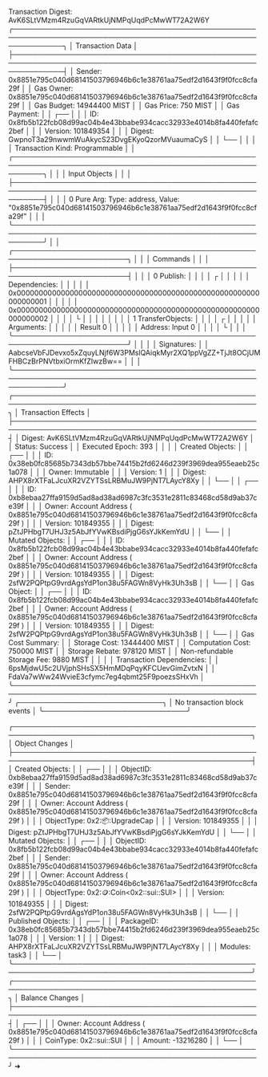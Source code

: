 Transaction Digest: AvK6SLtVMzm4RzuGqVARtkUjNMPqUqdPcMwWT72A2W6Y
╭──────────────────────────────────────────────────────────────────────────────────────────────────────────────╮
│ Transaction Data                                                                                             │
├──────────────────────────────────────────────────────────────────────────────────────────────────────────────┤
│ Sender: 0x8851e795c040d68141503796946b6c1e38761aa75edf2d1643f9f0fcc8cfa29f                                   │
│ Gas Owner: 0x8851e795c040d68141503796946b6c1e38761aa75edf2d1643f9f0fcc8cfa29f                                │
│ Gas Budget: 14944400 MIST                                                                                    │
│ Gas Price: 750 MIST                                                                                          │
│ Gas Payment:                                                                                                 │
│  ┌──                                                                                                         │
│  │ ID: 0x8fb5b122fcb08d99ac04b4e43bbabe934cacc32933e4014b8fa440fefafc2bef                                    │
│  │ Version: 101849354                                                                                        │
│  │ Digest: GwpnoT3a29nwwmWuAkycS23DvgEKyoQzorMVuaumaCyS                                                      │
│  └──                                                                                                         │
│                                                                                                              │
│ Transaction Kind: Programmable                                                                               │
│ ╭──────────────────────────────────────────────────────────────────────────────────────────────────────────╮ │
│ │ Input Objects                                                                                            │ │
│ ├──────────────────────────────────────────────────────────────────────────────────────────────────────────┤ │
│ │ 0   Pure Arg: Type: address, Value: "0x8851e795c040d68141503796946b6c1e38761aa75edf2d1643f9f0fcc8cfa29f" │ │
│ ╰──────────────────────────────────────────────────────────────────────────────────────────────────────────╯ │
│ ╭─────────────────────────────────────────────────────────────────────────╮                                  │
│ │ Commands                                                                │                                  │
│ ├─────────────────────────────────────────────────────────────────────────┤                                  │
│ │ 0  Publish:                                                             │                                  │
│ │  ┌                                                                      │                                  │
│ │  │ Dependencies:                                                        │                                  │
│ │  │   0x0000000000000000000000000000000000000000000000000000000000000001 │                                  │
│ │  │   0x0000000000000000000000000000000000000000000000000000000000000002 │                                  │
│ │  └                                                                      │                                  │
│ │                                                                         │                                  │
│ │ 1  TransferObjects:                                                     │                                  │
│ │  ┌                                                                      │                                  │
│ │  │ Arguments:                                                           │                                  │
│ │  │   Result 0                                                           │                                  │
│ │  │ Address: Input  0                                                    │                                  │
│ │  └                                                                      │                                  │
│ ╰─────────────────────────────────────────────────────────────────────────╯                                  │
│                                                                                                              │
│ Signatures:                                                                                                  │
│    AabcseVbFJDevxo5xZquyLNjf6W3PMslQAiqkMyr2XQ1ppVgZZ+TjJt8OCjUMFHBCzBrPNVtbxiOrmKfZIwzBw==                  │
│                                                                                                              │
╰──────────────────────────────────────────────────────────────────────────────────────────────────────────────╯
╭───────────────────────────────────────────────────────────────────────────────────────────────────╮
│ Transaction Effects                                                                               │
├───────────────────────────────────────────────────────────────────────────────────────────────────┤
│ Digest: AvK6SLtVMzm4RzuGqVARtkUjNMPqUqdPcMwWT72A2W6Y                                              │
│ Status: Success                                                                                   │
│ Executed Epoch: 393                                                                               │
│                                                                                                   │
│ Created Objects:                                                                                  │
│  ┌──                                                                                              │
│  │ ID: 0x38eb0fc85685b7343db57bbe74415b2fd6246d239f3969dea955eaeb25c1a078                         │
│  │ Owner: Immutable                                                                               │
│  │ Version: 1                                                                                     │
│  │ Digest: AHPX8rXTFaLJcuXR2VZYTSsLRBMuJW9PjNT7LAycY8Xy                                           │
│  └──                                                                                              │
│  ┌──                                                                                              │
│  │ ID: 0xb8ebaa27ffa9159d5ad8ad38ad6987c3fc3531e2811c83468cd58d9ab37ce39f                         │
│  │ Owner: Account Address ( 0x8851e795c040d68141503796946b6c1e38761aa75edf2d1643f9f0fcc8cfa29f )  │
│  │ Version: 101849355                                                                             │
│  │ Digest: pZtJPHbgT7UHJ3z5AbJfYVwKBsdiPjgG6sYJkKemYdU                                            │
│  └──                                                                                              │
│ Mutated Objects:                                                                                  │
│  ┌──                                                                                              │
│  │ ID: 0x8fb5b122fcb08d99ac04b4e43bbabe934cacc32933e4014b8fa440fefafc2bef                         │
│  │ Owner: Account Address ( 0x8851e795c040d68141503796946b6c1e38761aa75edf2d1643f9f0fcc8cfa29f )  │
│  │ Version: 101849355                                                                             │
│  │ Digest: 2sfW2PQPtpG9vrdAgsYdP1on38u5FAGWn8VyHk3Uh3sB                                           │
│  └──                                                                                              │
│ Gas Object:                                                                                       │
│  ┌──                                                                                              │
│  │ ID: 0x8fb5b122fcb08d99ac04b4e43bbabe934cacc32933e4014b8fa440fefafc2bef                         │
│  │ Owner: Account Address ( 0x8851e795c040d68141503796946b6c1e38761aa75edf2d1643f9f0fcc8cfa29f )  │
│  │ Version: 101849355                                                                             │
│  │ Digest: 2sfW2PQPtpG9vrdAgsYdP1on38u5FAGWn8VyHk3Uh3sB                                           │
│  └──                                                                                              │
│ Gas Cost Summary:                                                                                 │
│    Storage Cost: 13444400 MIST                                                                    │
│    Computation Cost: 750000 MIST                                                                  │
│    Storage Rebate: 978120 MIST                                                                    │
│    Non-refundable Storage Fee: 9880 MIST                                                          │
│                                                                                                   │
│ Transaction Dependencies:                                                                         │
│    6psMjdwU5c2UVjphSHsSX5HmMDqPqyKFCUevGimZvtxN                                                   │
│    FdaVa7wWw24WvieE3cfymc7eg4qbmt25F9poezsSHxVh                                                   │
╰───────────────────────────────────────────────────────────────────────────────────────────────────╯
╭─────────────────────────────╮
│ No transaction block events │
╰─────────────────────────────╯

╭──────────────────────────────────────────────────────────────────────────────────────────────────╮
│ Object Changes                                                                                   │
├──────────────────────────────────────────────────────────────────────────────────────────────────┤
│ Created Objects:                                                                                 │
│  ┌──                                                                                             │
│  │ ObjectID: 0xb8ebaa27ffa9159d5ad8ad38ad6987c3fc3531e2811c83468cd58d9ab37ce39f                  │
│  │ Sender: 0x8851e795c040d68141503796946b6c1e38761aa75edf2d1643f9f0fcc8cfa29f                    │
│  │ Owner: Account Address ( 0x8851e795c040d68141503796946b6c1e38761aa75edf2d1643f9f0fcc8cfa29f ) │
│  │ ObjectType: 0x2::package::UpgradeCap                                                          │
│  │ Version: 101849355                                                                            │
│  │ Digest: pZtJPHbgT7UHJ3z5AbJfYVwKBsdiPjgG6sYJkKemYdU                                           │
│  └──                                                                                             │
│ Mutated Objects:                                                                                 │
│  ┌──                                                                                             │
│  │ ObjectID: 0x8fb5b122fcb08d99ac04b4e43bbabe934cacc32933e4014b8fa440fefafc2bef                  │
│  │ Sender: 0x8851e795c040d68141503796946b6c1e38761aa75edf2d1643f9f0fcc8cfa29f                    │
│  │ Owner: Account Address ( 0x8851e795c040d68141503796946b6c1e38761aa75edf2d1643f9f0fcc8cfa29f ) │
│  │ ObjectType: 0x2::coin::Coin<0x2::sui::SUI>                                                    │
│  │ Version: 101849355                                                                            │
│  │ Digest: 2sfW2PQPtpG9vrdAgsYdP1on38u5FAGWn8VyHk3Uh3sB                                          │
│  └──                                                                                             │
│ Published Objects:                                                                               │
│  ┌──                                                                                             │
│  │ PackageID: 0x38eb0fc85685b7343db57bbe74415b2fd6246d239f3969dea955eaeb25c1a078                 │
│  │ Version: 1                                                                                    │
│  │ Digest: AHPX8rXTFaLJcuXR2VZYTSsLRBMuJW9PjNT7LAycY8Xy                                          │
│  │ Modules: task3                                                                                │
│  └──                                                                                             │
╰──────────────────────────────────────────────────────────────────────────────────────────────────╯
╭───────────────────────────────────────────────────────────────────────────────────────────────────╮
│ Balance Changes                                                                                   │
├───────────────────────────────────────────────────────────────────────────────────────────────────┤
│  ┌──                                                                                              │
│  │ Owner: Account Address ( 0x8851e795c040d68141503796946b6c1e38761aa75edf2d1643f9f0fcc8cfa29f )  │
│  │ CoinType: 0x2::sui::SUI                                                                        │
│  │ Amount: -13216280                                                                              │
│  └──                                                                                              │
╰───────────────────────────────────────────────────────────────────────────────────────────────────╯
➜
